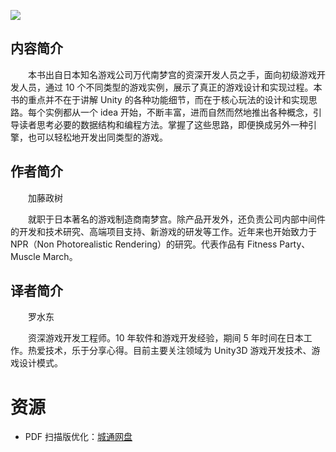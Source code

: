 ![](http://img3m1.ddimg.cn/96/15/24239751-1_u_5.jpg)

## 内容简介

　　本书出自日本知名游戏公司万代南梦宫的资深开发人员之手，面向初级游戏开发人员，通过 10 个不同类型的游戏实例，展示了真正的游戏设计和实现过程。本书的重点并不在于讲解 Unity 的各种功能细节，而在于核心玩法的设计和实现思路。每个实例都从一个 idea 开始，不断丰富，进而自然而然地推出各种概念，引导读者思考必要的数据结构和编程方法。掌握了这些思路，即便换成另外一种引擎，也可以轻松地开发出同类型的游戏。

## 作者简介

　　加藤政树

　　就职于日本著名的游戏制造商南梦宫。除产品开发外，还负责公司内部中间件的开发和技术研究、高端项目支持、新游戏的研发等工作。近年来也开始致力于 NPR（Non Photorealistic Rendering）的研究。代表作品有 Fitness Party、Muscle March。

## 译者简介

　　罗水东

　　资深游戏开发工程师。10 年软件和游戏开发经验，期间 5 年时间在日本工作。热爱技术，乐于分享心得。目前主要关注领域为 Unity3D 游戏开发技术、游戏设计模式。

# 资源

* PDF 扫描版优化：[城通网盘](https://u11215426.pipipan.com/fs/11215426-332135640)
